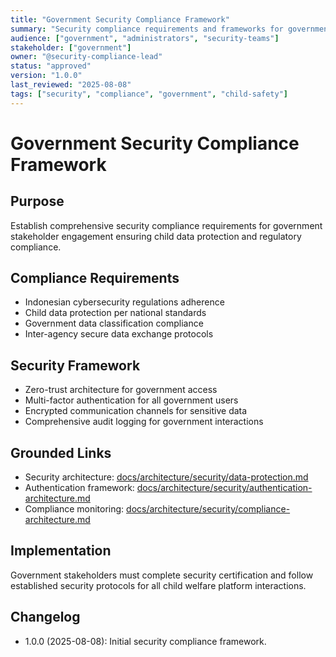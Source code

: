 ```yaml
---
title: "Government Security Compliance Framework"
summary: "Security compliance requirements and frameworks for government stakeholder engagement."
audience: ["government", "administrators", "security-teams"]
stakeholder: ["government"]
owner: "@security-compliance-lead"
status: "approved"
version: "1.0.0"
last_reviewed: "2025-08-08"
tags: ["security", "compliance", "government", "child-safety"]
---
```


# Government Security Compliance Framework

## Purpose
Establish comprehensive security compliance requirements for government stakeholder engagement ensuring child data protection and regulatory compliance.

## Compliance Requirements
- Indonesian cybersecurity regulations adherence
- Child data protection per national standards
- Government data classification compliance
- Inter-agency secure data exchange protocols

## Security Framework
- Zero-trust architecture for government access
- Multi-factor authentication for all government users
- Encrypted communication channels for sensitive data
- Comprehensive audit logging for government interactions

## Grounded Links
- Security architecture: [docs/architecture/security/data-protection.md](../../architecture/security/data-protection.md)
- Authentication framework: [docs/architecture/security/authentication-architecture.md](../../architecture/security/authentication-architecture.md)
- Compliance monitoring: [docs/architecture/security/compliance-architecture.md](../../architecture/security/compliance-architecture.md)

## Implementation
Government stakeholders must complete security certification and follow established security protocols for all child welfare platform interactions.

## Changelog
- 1.0.0 (2025-08-08): Initial security compliance framework.